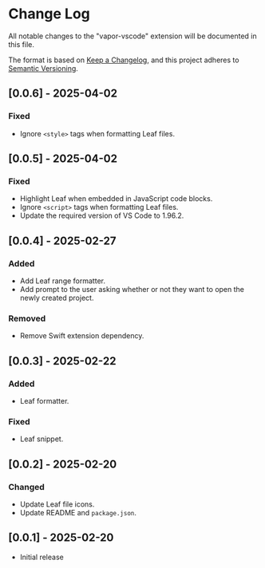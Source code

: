 # Change Log

All notable changes to the "vapor-vscode" extension will be documented in this file.

The format is based on [Keep a Changelog](https://keepachangelog.com/en/1.1.0/),
and this project adheres to [Semantic Versioning](https://semver.org/spec/v2.0.0.html).

## [0.0.6] - 2025-04-02

### Fixed

- Ignore `<style>` tags when formatting Leaf files.

## [0.0.5] - 2025-04-02

### Fixed

- Highlight Leaf when embedded in JavaScript code blocks.
- Ignore `<script>` tags when formatting Leaf files.
- Update the required version of VS Code to 1.96.2.

## [0.0.4] - 2025-02-27

### Added

- Add Leaf range formatter.
- Add prompt to the user asking whether or not they want to open the newly created project.

### Removed

- Remove Swift extension dependency.

## [0.0.3] - 2025-02-22

### Added

- Leaf formatter.

### Fixed

- Leaf snippet.

## [0.0.2] - 2025-02-20

### Changed

- Update Leaf file icons.
- Update README and `package.json`.

## [0.0.1] - 2025-02-20

- Initial release